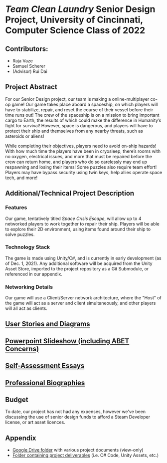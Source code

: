 # *Team Clean Laundry* Senior Design Project, University of Cincinnati, Computer Science Class of 2022
## Contributors:
 - Raja Vaze
 - Samuel Scherer
 - (Advisor) Rui Dai

## Project Abstract
For our Senior Design project, our team is making a online-multiplayer co-op game! Our game takes place aboard a spaceship, on which players will have to stabilize, repair, and reset the course of their vessel before their time runs out! The crew of the spaceship is on a mission to bring important cargo to Earth, the results of which could make the difference in Humanity’s fight for survival! However, space is dangerous, and players will have to protect their ship and themselves from any nearby threats, such as asteroids or aliens!

While completing their objectives, players need to avoid on-ship hazards! With how much time the players have been in cryosleep, there’s rooms with no oxygen, electrical issues, and more that must be repaired before the crew can return home, and players who do so carelessly may end up respawning and losing their items!
Some puzzles also require team effort! Players may have bypass security using twin keys, help allies operate space tech, and more! 

## Additional/Technical Project Description
### Features
Our game, tentatively titled *Space Crisis Escape*, will allow up to 4 networked players to work together to repair their ship. Players will be able to explore their 2D environment, using items found around their ship to solve puzzles. 

### Technology Stack
The game is made using Unity/C#, and is currently in early development (as of Dec. 1, 2021). Any additional software will be acquired from the Unity Asset Store, imported to the project repository as a Git Submodule, or referenced in our appendix.

### Networking Details
Our game will use a Client/Server network architecture, where the "Host" of the game will act as a server and client simultaneously, and other players will all act as clients.

## [User Stories and Diagrams](https://github.com/swiimii/senior-design/tree/main/Design%20Diagrams)

## [Powerpoint Slideshow (including ABET Concerns)](https://docs.google.com/presentation/d/1sju9VPO6vjVc03upab8u0B5TpZ1c4AiA0OnQWwbEQ1A/edit?usp=sharing)

## [Self-Assessment Essays](https://github.com/swiimii/senior-design/tree/main/Documents/Capstone%20Assessments)

## [Professional Biographies](https://github.com/swiimii/senior-design/tree/main/Documents/Professional%20Biographies)

## Budget 
To date, our project has not had any expenses, however we've been discussing the use of senior design funds to afford a Steam Developer license, or art asset licences.

## Appendix
 - [Google Drive folder](https://drive.google.com/drive/folders/1eCeh6q14ys2AvG4vdRlvScV9JNBE-aQN?usp=sharing) with various project documents (view-only)
 - [Folder containing project deliverables](https://github.com/swiimii/senior-design/tree/main/Senior%20Design/Assets) (i.e. C# Code, Unity Assets, etc.)


